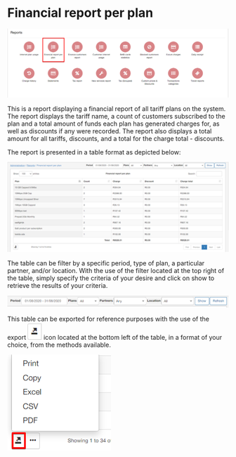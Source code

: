 Financial report per plan
==========

![Financial report per plan](1.png)

This is a report displaying a financial report of all tariff plans on the system. The report displays the tariff name, a count of customers subscribed to the plan and a total amount of funds each plan has generated charges for, as well as discounts if any were recorded. The report also displays a total amount for all tariffs, discounts, and a total for the charge total - discounts.

The report is presented in a table format as depicted below:

![Financial report per plan](2.png)

The table can be filter by a specific period, type of plan, a particular partner, and/or location. With the use of the filter located at the top right of the table, simply specify the criteria of your desire and click on show to retrieve the results of your criteria.

![Filter](3.png)

This table can be exported for reference purposes with the use of the export ![export](export.png) icon located at the bottom left of the table, in a format of your choice, from the methods available.

![Filter](export1.png)
